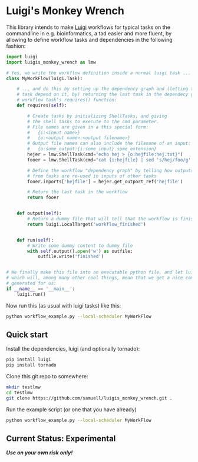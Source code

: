 # Luigi's Monkey Wrench

This library intends to make [Luigi]() workflows for typical tasks on the commandline
in e.g. bioinformatics, a tad easier and more fluent, by allowing to define workflow
tasks and dependencies in the following fashion:

````python
import luigi
import luigis_monkey_wrench as lmw

# Yes, we write the workflow definition inside a normal luigi task ...
class MyWorkFlow(luigi.Task):

    # ... and do this by setting up the dependency graph and (letting the workflow
    # task depend on it, by) returning the last task in the dependecy graph in the
	# workflow task's requires() function:
    def requires(self):

        # Create tasks by initializing ShellTasks, and giving
        # the shell tasks to execute to the cmd parameter.
        # File names are given in a this special form:
        #   {i:<input name>}
        #   {o:<output name>:<output filename>}
        # Output file names can also include the filename of an input:
        #   {o:some_output:{i:some_input}.some_extension}
        hejer = lmw.ShellTask(cmd="echo hej > {o:hejfile:hej.txt}")
        fooer = lmw.ShellTask(cmd="cat {i:hejfile} | sed 's/hej/foo/g' > {o:foofile:{i:hejfile}.foo}")

        # Define the workflow "dependency graph" by telling how outputs
        # from tasks are re-used in inputs of other tasks
        fooer.inports['hejfile'] = hejer.get_outport_ref('hejfile')

        # Return the last task in the workflow
        return fooer


    def output(self):
        # Return a dummy file that will tell that the workflow is finished
        return luigi.LocalTarget('workflow_finished')


    def run(self):
        # Write some dummy content to dummy file
        with self.output().open('w') as outfile:
            outfile.write('finished')


# We finally make this file into an executable python file, and let luigi take of the running
# which will, among many other cool things, mean that we get a nice command line interface
# generated for us:
if __name__ == '__main__':
    luigi.run()
````
Now run this (as usual with luigi tasks) like this:
````bash
python workflow_example.py --local-scheduler MyWorkFlow
````

## Quick start

Install the dependencies, luigi (and optionally tornado):
````bash
pip install luigi
pip install tornado
````

Clone this git repo to somewhere:
````bash
mkdir testlmw
cd testlmw
git clone https://github.com/samuell/luigis_monkey_wrench.git .
````

Run the example script (or one that you have already)
````bash
python workflow_example.py --local-scheduler MyWorkFlow
````

## Current Status: Experimental

***Use on your own risk only!***
